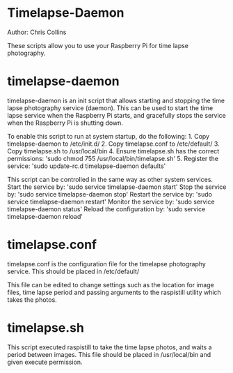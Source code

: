 Timelapse-Daemon
================
Author: Chris Collins 

These scripts allow you to use your Raspberry Pi for time lapse photography.

timelapse-daemon
================
timelapse-daemon is an init script that allows starting and stopping the time 
lapse photography service (daemon).  This can be used to start the time lapse
service when the Raspberry Pi starts, and gracefully stops the service when the 
Raspberry Pi is shutting down.

To enable this script to run at system startup, do the following:
    1. Copy timelapse-daemon to /etc/init.d/
    2. Copy timelapse.conf to /etc/default/
    3. Copy timelapse.sh to /usr/local/bin
    4. Ensure timelapse.sh has the correct permissions:
        'sudo chmod 755 /usr/local/bin/timelapse.sh'
    5. Register the service:
        'sudo update-rc.d timelapse-daemon defaults'
    
This script can be controlled in the same way as other system services.
Start the service by:           'sudo service timelapse-daemon start'
Stop the service by:            'sudo service timelapse-daemon stop'
Restart the service by:         'sudo service timelapse-daemon restart'
Monitor the service by:         'sudo service timelapse-daemon status'
Reload the configuration by:    'sudo service timelapse-daemon reload'

timelapse.conf
==============
timelapse.conf is the configuration file for the timelapse photography service.
This should be placed in /etc/default/

This file can be edited to change settings such as the location for image files,
time lapse period and passing arguments to the raspistill utility which takes
the photos.

timelapse.sh
============
This script executed raspistill to take the time lapse photos, and waits a 
period between images.  This file should be placed in /usr/local/bin and given 
execute permission.
